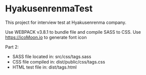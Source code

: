 # HyakusenrenmaTest

This project for interview test at Hyakusenrenma company.

Use WEBPACK v3.8.1 to bundle file and compile SASS to CSS.
Use https://icoMoon.io to generate font icon

Part 2: 
 + SASS file located in: src/css/tags.sass
 + CSS file compiled in: dist/public/css/tags.css
 + HTML test file in: dist/tags.html
